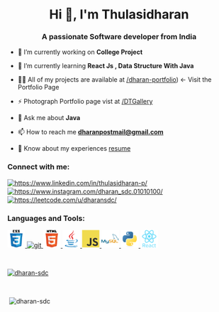 <h1 align="center">Hi 👋, I'm Thulasidharan</h1>
<h3 align="center">A passionate Software developer from India</h3>


- 🔭 I’m currently working on **College Project**

- 🌱 I’m currently learning **React Js , Data Structure With Java**

- 👨‍💻 All of my projects are available at [/dharan-portfolio](https://tinyurl.com/2csjfy3m)) <- Visit the Portfolio Page
  
- ⚡ Photograph Portfolio page vist at [/DTGallery](https://dharan-sdc.github.io/DTGallery/)

- 💬 Ask me about **Java**

- 📫 How to reach me **dharanpostmail@gmail.com**

- 📄 Know about my experiences [resume](https://drive.google.com/file/d/1Y599m_IyHnobIWJcje8PeaRq5LBnSIj5/view?usp=drivesdk)

<h3 align="left">Connect with me:</h3>
<p align="left">
<a href="https://linkedin.com/in/https://www.linkedin.com/in/thulasidharan-p/" target="blank"><img align="center" src="https://raw.githubusercontent.com/rahuldkjain/github-profile-readme-generator/master/src/images/icons/Social/linked-in-alt.svg" alt="https://www.linkedin.com/in/thulasidharan-p/" height="30" width="40" /></a>
<a href="https://instagram.com/https://www.instagram.com/dharan_sdc.01010100/" target="blank"><img align="center" src="https://raw.githubusercontent.com/rahuldkjain/github-profile-readme-generator/master/src/images/icons/Social/instagram.svg" alt="https://www.instagram.com/dharan_sdc.01010100/" height="30" width="40" /></a>
<a href="https://www.leetcode.com/https://leetcode.com/u/dharansdc/" target="blank"><img align="center" src="https://raw.githubusercontent.com/rahuldkjain/github-profile-readme-generator/master/src/images/icons/Social/leet-code.svg" alt="https://leetcode.com/u/dharansdc/" height="30" width="40" /></a>
</p>

<h3 align="left">Languages and Tools:</h3>
<p align="left"> <a href="https://www.w3schools.com/css/" target="_blank" rel="noreferrer"> <img src="https://raw.githubusercontent.com/devicons/devicon/master/icons/css3/css3-original-wordmark.svg" alt="css3" width="40" height="40"/> </a> <a href="https://git-scm.com/" target="_blank" rel="noreferrer"> <img src="https://www.vectorlogo.zone/logos/git-scm/git-scm-icon.svg" alt="git" width="40" height="40"/> </a> <a href="https://www.w3.org/html/" target="_blank" rel="noreferrer"> <img src="https://raw.githubusercontent.com/devicons/devicon/master/icons/html5/html5-original-wordmark.svg" alt="html5" width="40" height="40"/> </a> <a href="https://www.java.com" target="_blank" rel="noreferrer"> <img src="https://raw.githubusercontent.com/devicons/devicon/master/icons/java/java-original.svg" alt="java" width="40" height="40"/> </a> <a href="https://developer.mozilla.org/en-US/docs/Web/JavaScript" target="_blank" rel="noreferrer"> <img src="https://raw.githubusercontent.com/devicons/devicon/master/icons/javascript/javascript-original.svg" alt="javascript" width="40" height="40"/> </a> <a href="https://www.mysql.com/" target="_blank" rel="noreferrer"> <img src="https://raw.githubusercontent.com/devicons/devicon/master/icons/mysql/mysql-original-wordmark.svg" alt="mysql" width="40" height="40"/> </a> <a href="https://www.python.org" target="_blank" rel="noreferrer"> <img src="https://raw.githubusercontent.com/devicons/devicon/master/icons/python/python-original.svg" alt="python" width="40" height="40"/> </a> <a href="https://reactjs.org/" target="_blank" rel="noreferrer"> <img src="https://raw.githubusercontent.com/devicons/devicon/master/icons/react/react-original-wordmark.svg" alt="react" width="40" height="40"/> </a> </p>
<br>
<p align="left"> <a href="https://github.com/ryo-ma/github-profile-trophy"><img src="https://github-profile-trophy.vercel.app/?username=dharan-sdc" alt="dharan-sdc" /></a> </p>
<br>

<p>&nbsp;<img align="center" src="https://github-readme-stats.vercel.app/api?username=dharan-sdc&show_icons=true&locale=en" alt="dharan-sdc" /></p>

